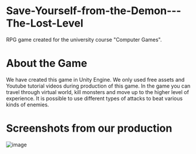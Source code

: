 # Save-Yourself-from-the-Demon---The-Lost-Level
RPG game created for the university course "Computer Games".

# About the Game
We have created this game in Unity Engine. We only used free assets and Youtube tutorial videos during production of this game. 
In the game you can travel through virtual world, kill monsters and move up to the higher level of experience.
It is possible to use different types of attacks to beat various kinds of enemies.

# Screenshots from our production

![image](https://user-images.githubusercontent.com/56027574/170533185-048db610-d870-41ed-8e3d-886aea090cae.png)
